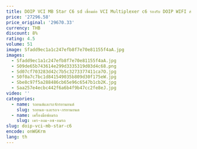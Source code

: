 ```yaml
---
title: DOIP VCI MB Star C6 sd เชื่อมต่อ VCI Multiplexer c6 รองรับ DOIP WIFI สําหรับ BENZ รถยนต์และรถบรรทุกแล็ปท็อป CFD1 เครื่องมือวินิจฉัย
price: '27296.58'
price_original: '29670.33'
currency: THB
discount: 8%
rating: 4.5
volume: 51
image: Sfadd9ec1a1c247efb8f7e70e81155f4aA.jpg
images:
  - Sfadd9ec1a1c247efb8f7e70e81155f4aA.jpg
  - S09de65b743614e299d3335319d03d4c68.png
  - Sd07cf703283d42c7b5c3273377411ca7O.jpg
  - S0f0a7c7bc1d841549035b809d30f175eW.jpg
  - Sbe8c97f5a288486cb65e96c6547b1cb2K.jpg
  - Saa257e4ecbc442f6a6b4f9b47cc2fe8eJ.jpg
video: ''
categories:
  - name: รถยนต์และรถจักรยานยนต์
    slug: รถยนต-และรถจ-กรยานยนต
  - name: เครื่องมือซ่อมรถ
    slug: เคร-องม-อซ-อมรถ
slug: doip-vci-mb-star-c6
encode: onWGKrm
lang: th
---
```

  